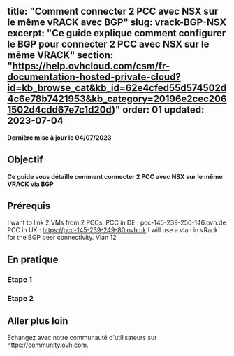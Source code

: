 title: "Comment connecter 2 PCC avec NSX sur le même vRACK avec BGP"
slug: vrack-BGP-NSX
excerpt: "Ce guide explique comment configurer le BGP pour connecter 2 PCC avec NSX sur le même VRACK"
section: "https://help.ovhcloud.com/csm/fr-documentation-hosted-private-cloud?id=kb_browse_cat&kb_id=62e4cfed55d574502d4c6e78b7421953&kb_category=20196e2cec2061502d4cdd67e7c1d20d)"
order: 01
updated: 2023-07-04
---
 
**Dernière mise à jour le 04/07/2023**
 
## Objectif
  
**Ce guide vous détaille comment connecter 2 PCC avec NSX sur le même VRACK via BGP**
  
## Prérequis
  I want to link 2 VMs from 2 PCCs.
PCC in DE : pcc-145-239-250-146.ovh.de
PCC in UK : https://pcc-145-239-249-80.ovh.uk
I will use a vlan in vRack for the BGP peer connectivity. Vlan 12

## En pratique
  
### Etape 1
  
### Etape 2
  
## Aller plus loin
  
Échangez avec notre communauté d'utilisateurs sur <https://community.ovh.com>.
